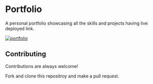 
# Portfolio

A personal portfolio showcasing all the skills and projects having live deployed link.







[![portfolio](https://img.shields.io/badge/my_portfolio-000?style=for-the-badge&logo=ko-fi&logoColor=white)](https://harshit-dugar.github.io/portfolio/)


## Contributing

Contributions are always welcome!

Fork and clone this repositroy and make a pull request.

